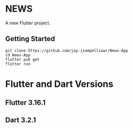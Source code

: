 # NEWS

A new Flutter project.

## Getting Started

```
git clone https://github.com/jay-isampelliwar/News-App
cd News-App
flutter pub get
flutter run
```
# Flutter and Dart Versions

## Flutter  3.16.1
## Dart 3.2.1
